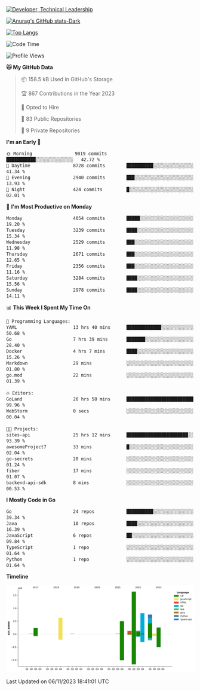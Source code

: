 <div>
  <a href="https://www.linkedin.com/in/arielpineiro/" target="_blank" rel="nofollow noopener noreferrer">
    <img src="https://img.shields.io/badge/-LinkedIn-%230077B5?style=for-the-badge&logo=linkedin&logoColor=white" alt="Developer, Technical Leadership" title="Ariel Piñeiro">
  </a>
</div>

[![Anurag's GitHub stats-Dark](https://github-readme-stats.vercel.app/api?username=arielsrv&show_icons=true&theme=dark#gh-dark-mode-only)](https://github.com/anuraghazra/github-readme-stats#gh-dark-mode-only)

[![Top Langs](https://github-readme-stats.vercel.app/api/top-langs/?username=arielsrv&layout=compact&langs_count=10&theme=dark#gh-dark-mode-only)](https://github.com/anuraghazra/github-readme-stats&theme=dark#gh-dark-mode-only)

<!--START_SECTION:waka-->
![Code Time](http://img.shields.io/badge/Code%20Time-254%20hrs%2034%20mins-blue)

![Profile Views](http://img.shields.io/badge/Profile%20Views-2-blue)

**🐱 My GitHub Data** 

> 📦 158.5 kB Used in GitHub's Storage 
 > 
> 🏆 867 Contributions in the Year 2023
 > 
> 💼 Opted to Hire
 > 
> 📜 83 Public Repositories 
 > 
> 🔑 9 Private Repositories 
 > 
**I'm an Early 🐤** 

```text
🌞 Morning                9019 commits        ███████████░░░░░░░░░░░░░░   42.72 % 
🌆 Daytime                8728 commits        ██████████░░░░░░░░░░░░░░░   41.34 % 
🌃 Evening                2940 commits        ███░░░░░░░░░░░░░░░░░░░░░░   13.93 % 
🌙 Night                  424 commits         █░░░░░░░░░░░░░░░░░░░░░░░░   02.01 % 
```
📅 **I'm Most Productive on Monday** 

```text
Monday                   4054 commits        █████░░░░░░░░░░░░░░░░░░░░   19.20 % 
Tuesday                  3239 commits        ████░░░░░░░░░░░░░░░░░░░░░   15.34 % 
Wednesday                2529 commits        ███░░░░░░░░░░░░░░░░░░░░░░   11.98 % 
Thursday                 2671 commits        ███░░░░░░░░░░░░░░░░░░░░░░   12.65 % 
Friday                   2356 commits        ███░░░░░░░░░░░░░░░░░░░░░░   11.16 % 
Saturday                 3284 commits        ████░░░░░░░░░░░░░░░░░░░░░   15.56 % 
Sunday                   2978 commits        ████░░░░░░░░░░░░░░░░░░░░░   14.11 % 
```


📊 **This Week I Spent My Time On** 

```text
💬 Programming Languages: 
YAML                     13 hrs 40 mins      █████████████░░░░░░░░░░░░   50.68 % 
Go                       7 hrs 39 mins       ███████░░░░░░░░░░░░░░░░░░   28.40 % 
Docker                   4 hrs 7 mins        ████░░░░░░░░░░░░░░░░░░░░░   15.26 % 
Markdown                 29 mins             ░░░░░░░░░░░░░░░░░░░░░░░░░   01.80 % 
go.mod                   22 mins             ░░░░░░░░░░░░░░░░░░░░░░░░░   01.39 % 

🔥 Editors: 
GoLand                   26 hrs 58 mins      █████████████████████████   99.96 % 
WebStorm                 0 secs              ░░░░░░░░░░░░░░░░░░░░░░░░░   00.04 % 

🐱‍💻 Projects: 
sites-api                25 hrs 12 mins      ███████████████████████░░   93.39 % 
awesomeProject7          33 mins             █░░░░░░░░░░░░░░░░░░░░░░░░   02.04 % 
go-secrets               20 mins             ░░░░░░░░░░░░░░░░░░░░░░░░░   01.24 % 
fiber                    17 mins             ░░░░░░░░░░░░░░░░░░░░░░░░░   01.07 % 
backend-api-sdk          8 mins              ░░░░░░░░░░░░░░░░░░░░░░░░░   00.53 % 
```

**I Mostly Code in Go** 

```text
Go                       24 repos            ██████████░░░░░░░░░░░░░░░   39.34 % 
Java                     10 repos            ████░░░░░░░░░░░░░░░░░░░░░   16.39 % 
JavaScript               6 repos             ██░░░░░░░░░░░░░░░░░░░░░░░   09.84 % 
TypeScript               1 repo              ░░░░░░░░░░░░░░░░░░░░░░░░░   01.64 % 
Python                   1 repo              ░░░░░░░░░░░░░░░░░░░░░░░░░   01.64 % 
```



**Timeline**

![Lines of Code chart](https://raw.githubusercontent.com/arielsrv/arielsrv/main/assets/bar_graph.png)


 Last Updated on 06/11/2023 18:41:01 UTC
<!--END_SECTION:waka-->

